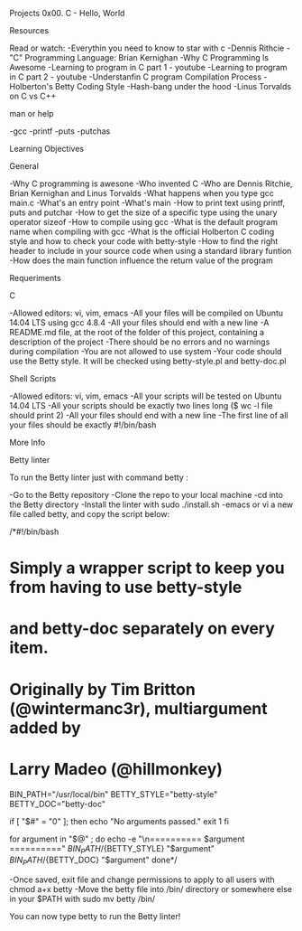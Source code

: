 Projects 0x00. C - Hello, World

Resources

Read or watch:
 -Everythin you need to know to star with c
 -Dennis Rithcie
 -"C" Programming Language: Brian Kernighan
 -Why C Programming ls Awesome
 -Learning to program in C part 1 - youtube
 -Learning to program in C part 2 - youtube
 -Understanfin C program Compilation Process
 -Holberton's Betty Coding Style
 -Hash-bang under the hood
 -Linus Torvalds on C vs C++

man or help

 -gcc
 -printf
 -puts
 -putchas

Learning Objectives

 General
  
  -Why C programming is awesone 
  -Who invented C
  -Who are Dennis Ritchie, Brian Kernighan and Linus Torvalds
  -What happens when you type gcc main.c
  -What's an entry point
  -What's main
  -How to print text using printf, puts and putchar
  -How to get the size of a specific type using the unary operator sizeof
  -How to compile using gcc
  -What is the default program name when compiling with gcc
  -What is the official Holberton C coding style and how to check your code with betty-style
  -How to find the right header to include in your source code when using a standard library funtion
  -How does the main function influence the return value of the program

Requeriments

C

 -Allowed editors: vi, vim, emacs
 -All your files will be compiled on Ubuntu 14.04 LTS using gcc 4.8.4
 -All your files should end with a new line
 -A README.md file, at the root of the folder of this project, containing a description of the project
 -There should be no errors and no warnings during compilation
 -You are not allowed to use system
 -Your code should use the Betty style. It will be checked using betty-style.pl and betty-doc.pl

Shell Scripts

 -Allowed editors: vi, vim, emacs
 -All your scripts will be tested on Ubuntu 14.04 LTS
 -All your scripts should be exactly two lines long ($ wc -l file should print 2)
 -All your files should end with a new line
 -The first line of all your files should be exactly #!/bin/bash

More Info

 Betty linter

  To run the Betty linter just with command betty <filename>:
 
   -Go to the Betty repository
   -Clone the repo to your local machine
   -cd into the Betty directory
   -Install the linter with sudo ./install.sh
   -emacs or vi a new file called betty, and copy the script below:


/*#!/bin/bash
# Simply a wrapper script to keep you from having to use betty-style
# and betty-doc separately on every item.
# Originally by Tim Britton (@wintermanc3r), multiargument added by
# Larry Madeo (@hillmonkey)

BIN_PATH="/usr/local/bin"
BETTY_STYLE="betty-style"
BETTY_DOC="betty-doc"

if [ "$#" = "0" ]; then
    echo "No arguments passed."
    exit 1
fi

for argument in "$@" ; do
    echo -e "\n========== $argument =========="
    ${BIN_PATH}/${BETTY_STYLE} "$argument"
    ${BIN_PATH}/${BETTY_DOC} "$argument"
done*/

   -Once saved, exit file and change permissions to apply to all users with chmod a+x betty
   -Move the betty file into /bin/ directory or somewhere else in your $PATH with sudo mv betty /bin/

You can now type betty <filename> to run the Betty linter!

 
